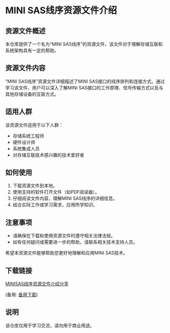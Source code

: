 # MINI SAS线序资源文件介绍

## 资源文件概述

本仓库提供了一个名为“MINI SAS线序”的资源文件，该文件对于理解存储互联和系统架构具有一定的帮助。

## 资源文件内容

“MINI SAS线序”资源文件详细描述了MINI SAS接口的线序排列和连接方式。通过学习该文件，用户可以深入了解MINI SAS接口的工作原理、信号传输方式以及与其他存储设备的互联方式。

## 适用人群

该资源文件适用于以下人群：

- 存储系统工程师
- 硬件设计师
- 系统集成人员
- 对存储互联技术感兴趣的技术爱好者

## 如何使用

1. 下载资源文件到本地。
2. 使用支持的软件打开文件（如PDF阅读器）。
3. 仔细阅读文件内容，理解MINI SAS线序的详细信息。
4. 结合实际工作或学习需求，应用所学知识。

## 注意事项

- 请确保在下载和使用资源文件时遵守相关法律法规。
- 如有任何疑问或需要进一步的帮助，请联系相关技术支持人员。

希望本资源文件能够帮助您更好地理解和应用MINI SAS技术。

## 下载链接
[MINISAS线序资源文件介绍分享](https://pan.quark.cn/s/17204ef7af28) 

(备用: [备用下载](https://pan.baidu.com/s/10sqdaRu8Q-FRgG60-xwB7Q?pwd=1234))

## 说明

该仓库仅用于学习交流，请勿用于商业用途。
